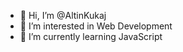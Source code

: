 - 👋 Hi, I’m @AltinKukaj
- 👀 I’m interested in Web Development 
- 🌱 I’m currently learning JavaScript
  

<!---
AltinKukaj/AltinKukaj is a ✨ special ✨ repository because its `README.md` (this file) appears on your GitHub profile.
You can click the Preview link to take a look at your changes.
--->
